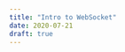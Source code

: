 ```yaml
---
title: "Intro to WebSocket"
date: 2020-07-21
draft: true
---
```


[cleartextƒ]:https:/stackoverflow.com/questions/45940861/android-8-cleartext-http-traffic-not-permitted
[https]:https://square.github.io/okhttp/https/